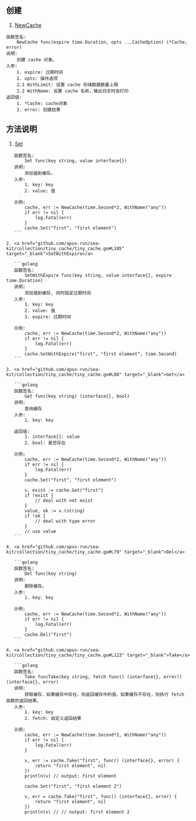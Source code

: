 ## 创建

1. <a href="github.com/apus-run/sea-kit/collection/tiny_cache/tiny_cache.go#L44" target="_blank">NewCache</a>

```golang
函数签名: 
    NewCache func(expire time.Duration, opts ...CacheOption) (*Cache, error) 
说明: 
    创建 cache 对象。
入参:
    1. expire: 过期时间
    2. opts: 操作选项
    2.1 WithLimit: 设置 cache 存储数据数量上限
    2.2 WithName: 设置 cache 名称，输出日志时会打印
返回值:
    1. *Cache: cache对象
    2. error: 创建结果
```

## 方法说明

1. <a href="github.com/apus-run/sea-kit/collection/tiny_cache/tiny_cache.go#L100" target="_blank">Set</a>

 ```golang
	函数签名: 
		Set func(key string, value interface{}) 
	说明: 
		添加值到缓存。
	入参:
		1. key: key
		2. value: 值

	示例:
		cache, err := NewCache(time.Second*2, WithName("any"))
		if err != nil {
			log.Fatal(err)
		}
		cache.Set("first", "first element")
	```

2. <a href="github.com/apus-run/sea-kit/collection/tiny_cache/tiny_cache.go#L105" target="_blank">SetWithExpire</a>

	```golang
	函数签名: 
		SetWithExpire func(key string, value interface{}, expire time.Duration)
	说明: 
		添加值到缓存, 同时指定过期时间
	入参:
		1. key: key
		2. value: 值
		3. expire: 过期时间

	示例:
		cache, err := NewCache(time.Second*2, WithName("any"))
		if err != nil {
			log.Fatal(err)
		}
		cache.SetWithExpire("first", "first element", time.Second)
	```

3. <a href="github.com/apus-run/sea-kit/collection/tiny_cache/tiny_cache.go#L88" target="_blank">Get</a>

	```golang
	函数签名: 
		Get func(key string) (interface{}, bool)
	说明: 
		查询缓存
	入参:
		1. key: key

	返回值:
		1. interface{}: value
		2. bool: 是否存在

	示例:
		cache, err := NewCache(time.Second*2, WithName("any"))
		if err != nil {
			log.Fatal(err)
		}
		cache.Set("first", "first element")

		v, exist := cache.Get("first")
		if !exist {
			// deal with not exist
		}
		value, ok := v.(string)
		if !ok {
			// deal with type error
		}
		// use value
	```

4. <a href="github.com/apus-run/sea-kit/collection/tiny_cache/tiny_cache.go#L79" target="_blank">Del</a>

	```golang
	函数签名: 
		Del func(key string)
	说明: 
		删除缓存。
	入参:
		1. key: key

	示例:
		cache, err := NewCache(time.Second*2, WithName("any"))
		if err != nil {
			log.Fatal(err)
		}
		cache.Del("first")
	```

4. <a href="github.com/apus-run/sea-kit/collection/tiny_cache/tiny_cache.go#L123" target="_blank">Take</a>

	```golang
	函数签名: 
		Take funcTake(key string, fetch func() (interface{}, error)) (interface{}, error)
	说明: 
		获取缓存，如果缓存中存在，则返回缓存中的值，如果缓存不存在，则执行 fetch 函数的返回结果。
	入参:
		1. key: key
		2. fetch: 自定义返回结果

	示例:
		cache, err := NewCache(time.Second*2, WithName("any"))
		if err != nil {
			log.Fatal(err)
		}

		v, err := cache.Take("first", func() (interface{}, error) {
			return "first element", nil
		})
		println(v) // output: first element
		
		cache.Set("first", "first element 2")

		v, err = cache.Take("first", func() (interface{}, error) {
			return "first element", nil
		})
		println(v) // // output: first element 2
 ```